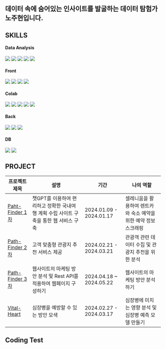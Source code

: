 ## 데이터 속에 숨어있는 인사이트를 발굴하는 데이터 탐험가 노주현입니다. 

## SKILLS
#### Data Analysis
<img src="https://img.shields.io/badge/python-3776AB?style=for-the-badge&logo=python&logoColor=white"> <img src="https://img.shields.io/badge/pandas-150458?style=for-the-badge&logo=pandas&logoColor=white"> <img src="https://img.shields.io/badge/scikitlearn-F7931E?style=for-the-badge&logo=scikitlearn&logoColor=white"> <img src="https://img.shields.io/badge/jupyter-F37626?style=for-the-badge&logo=jupyter&logoColor=white"> <img src="https://img.shields.io/badge/googlecolab-F9AB00?style=for-the-badge&logo=googlecolab&logoColor=white"> 

#### Front
<img src="https://img.shields.io/badge/html5-E34F26?style=for-the-badge&logo=html5&logoColor=white"> <img src="https://img.shields.io/badge/javascript-F7DF1E?style=for-the-badge&logo=javascript&logoColor=black"> <img src="https://img.shields.io/badge/css-1572B6?style=for-the-badge&logo=css3&logoColor=white"> <img src="https://img.shields.io/badge/bootstrap-7952B3?style=for-the-badge&logo=bootstrap&logoColor=white">



#### Colab
<img src="https://img.shields.io/badge/github-181717?style=for-the-badge&logo=github&logoColor=white"> <img src="https://img.shields.io/badge/vscode-007ACC?style=for-the-badge&logo=visualstudiocode&logoColor=white"> <img src="https://img.shields.io/badge/jira-0052CC?style=for-the-badge&logo=jira&logoColor=white"> <img src="https://img.shields.io/badge/slack-4A154B?style=for-the-badge&logo=slack&logoColor=white"> <img src="https://img.shields.io/badge/docker-2496ED?style=for-the-badge&logo=docker&logoColor=white">

#### Back
<img src="https://img.shields.io/badge/python-3776AB?style=for-the-badge&logo=python&logoColor=white"> <img src="https://img.shields.io/badge/jinja-B41717?style=for-the-badge&logo=jinja&logoColor=white"> <img src="https://img.shields.io/badge/java-007396?style=for-the-badge&logo=java&logoColor=white">

#### DB
<img src="https://img.shields.io/badge/mongoDB-47A248?style=for-the-badge&logo=MongoDB&logoColor=white"> <img src="https://img.shields.io/badge/mysql-4479A1?style=for-the-badge&logo=mysql&logoColor=white">

## PROJECT
|프로젝트 제목|설명|기간|나의 역할|
|--|--|--|--|
|[Paht-Finder 1차](https://github.com/nohjuhyeon/AI_L.K.J)|챗GPT를 이용하여 편리하고 정확한 국내여행 계획 수립 사이트 구축을 통한 웹 서비스 구축|2024.01.09 - 2024.01.17|셀레니움을 활용하여 렌트카와 숙소 예약을 위한 예약 정보 스크래핑|
|[Path-Finder 2차](https://github.com/nohjuhyeon/AI_L.K.J_hubs)|고객 맞춤형 관광지 추천 서비스 제공|2024.02.21 - 2024.03.21|관광객 관련 데이터 수집 및 관광지 추천을 위한 분석|
|[Path-Finder 3차](https://github.com/nohjuhyeon/AI_LKJ_hubs_fastapi)|웹사이트의 마케팅 방안 분석 및 Rest API를 적용하여 웹페이지 구성하기|2024.04.18 ~ 2024.05.22|웹사이트의 마케팅 방안 분석하기|
|[Vital-Heart](https://github.com/nohjuhyeon/heart_disease_projects)|심장병을 예방할 수 있는 방안 모색|2024.02.27 - 2024.03.17|심장병에 미치는 영향 분석 및 심장병 예측 모델 만들기|
## Coding Test
<!--
**nohjuhyeon/nohjuhyeon** is a ✨ _special_ ✨ repository because its `README.md` (this file) appears on your GitHub profile.

Here are some ideas to get you started:

- 🔭 I’m currently working on ...
- 🌱 I’m currently learning ...
- 👯 I’m looking to collaborate on ...
- 🤔 I’m looking for help with ...
- 💬 Ask me about ...
- 📫 How to reach me: ...
- 😄 Pronouns: ...
- ⚡ Fun fact: ...
-->
